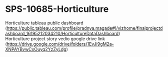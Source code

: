 # SPS-10685-Horticulture
Horticulture
tableau public dashboard
(https://public.tableau.com/profile/pradnya.magade#!/vizhome/finalprojectdashboard_16195212034210/HorticultureDataDashboard)  
Horticulture project story vedio google drive link
(https://drive.google.com/drive/folders/1EvJi9gM2a-XNPAYBvwCxOuyq2YzZyLdg)
